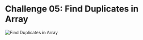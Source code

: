 # Challenge 05: Find Duplicates in Array
![Find Duplicates in Array](https://github.com/raghad0177/challenges-and-data-structures/blob/main/whiteboard-challenges/ch5.png "Open Link")﻿

